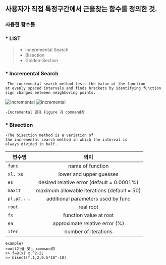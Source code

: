 ## 사용자가 직접 특정구간에서 근을찾는 함수를 정의한 것.

### 사용한 함수들

### * LIST
> * Inceremental Search
> * Bisection
> * Golden-Section

### * Incremental Search
    -The incremental search method tests the value of the function
    at evenly spaced intervals and finds brackets by identifying function
    sign changes between neighboring points.


![incremental](https://user-images.githubusercontent.com/44973398/48905932-353d6d00-eea6-11e8-8231-63917b283b77.PNG)
![incremental](https://user-images.githubusercontent.com/44973398/48905933-353d6d00-eea6-11e8-96e9-fd1bd090f500.PNG)

    -Incremental 결과 Figure 과 command창 

### * Bisection
    -The bisection method is a variation of
    the incremental search method in which the interval is
    always divided in half.
 변수명 | 의미 |
 ---|:---:
`func` |  name of function
`xl, xu` | lower and upper guesses
`es` | desired relative error (default = 0.0001%)
`maxit` | maximum allowable iterations (default = 50) 
`pl,p2,...` | additional parameters used by func
`root` | real root
`fx` | function value at root
`ea` | approximate relative error (%)
`iter` | number of iterations
    
    
    example)
    root(2)를 찾는 command창
    >> f=@(x) x.^2-2;
    >> bisect(f,1,2,0.5*10^-10)
